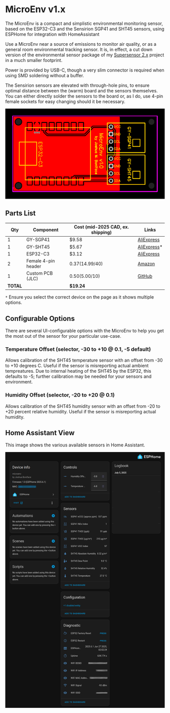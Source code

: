 # MicroEnv v1.x

The MicroEnv is a compact and simplistic environmental monitoring sensor,
based on the ESP32-C3 and the Sensirion SGP41 and SHT45 sensors, using
ESPHome for integration with HomeAssistant

Use a MicroEnv near a source of emissions to monitor air quality, or as
a general room environmental tracking sensor. It is, in effect, a cut
down version of the environmental sensor package of my [Supersensor 2.x](https://github.com/joshuaboniface/supersensor2)
project in a much smaller footprint.

Power is provided by USB-C, though a very slim connector is required when
using SMD soldering without a buffer.

The Sensirion sensors are elevated with through-hole pins, to ensure
optimal distance between the (warm) board and the sensors themselves.
You can either directly solder the sensors to the board or, as I do,
use 4-pin female sockets for easy changing should it be necessary.

![MicroEnv Board Design](/board/pcb.svg)

## Parts List

| Qty   | Component           | Cost (mid-2025 CAD, ex. shipping) | Links |
|-------|---------------------|-----------------------------------|-------|
| 1     | GY-SGP41            | $9.58                             | [AliExpress](https://www.aliexpress.com/item/1005007958589642.html)  |
| 1     | GY-SHT45            | $5.67                             | [AliExpress](https://www.aliexpress.com/item/1005008175340220.html)* |
| 1     | ESP32-C3            | $3.12                             | [AliExpress](https://www.aliexpress.com/item/1005007205044247.html)  |
| 2     | Female 4-pin header | $0.37 ($14.99/40)                 | [Amazon](https://www.amazon.ca/dp/B08LF3S5S8) |
| 1     | Custom PCB (JLC)    | $0.50 ($5.00/10)                  | [GitHub](https://github.com/joshuaboniface/microenv/tree/master/board) |
| **TOTAL** |                    | **$19.24**                           |       |

`*` Ensure you select the correct device on the page as it shows multiple options.

## Configurable Options

There are several UI-configurable options with the MicroEnv to help you get
the most out of the sensor for your particular use-case.

### Temperature Offset (selector, -30 to +10 @ 0.1, -5 default)

Allows calibration of the SHT45 temperature sensor with an offset from -30 to +10
degrees C. Useful if the sensor is misreporting actual ambient tempreatures. Due
to internal heating of the SHT45 by the ESP32, this defaults to -5; further
calibration may be needed for your sensors and environment.

### Humidity Offset (selector, -20 to +20 @ 0.1)

Allows calibration of the SHT45 humidity sensor with an offset from -20 to +20
percent relative humidity. Useful if the sensor is misreporting actual humidity.

## Home Assistant View

This image shows the various available sensors in Home Assistant.

![MicroEnv Home Assistant](/microenv-homeassistant.png)
